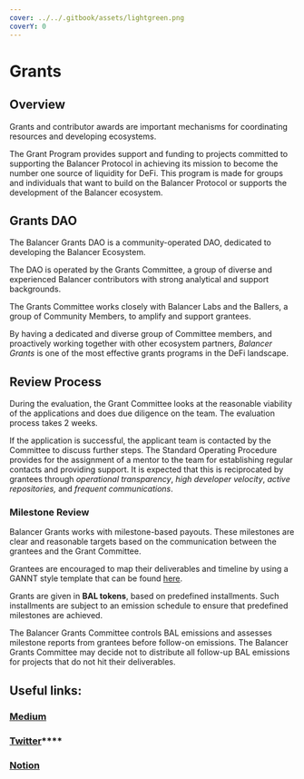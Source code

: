 ```yaml
---
cover: ../../.gitbook/assets/lightgreen.png
coverY: 0
---
```


# Grants

## Overview

Grants and contributor awards are important mechanisms for coordinating resources and developing ecosystems.

The Grant Program provides support and funding to projects committed to supporting the Balancer Protocol in achieving its mission to become the number one source of liquidity for DeFi. This program is made for groups and individuals that want to build on the Balancer Protocol or supports the development of the Balancer ecosystem.

## Grants DAO

The Balancer Grants DAO is a community-operated DAO, dedicated to developing the Balancer Ecosystem.

The DAO is operated by the Grants Committee, a group of diverse and experienced Balancer contributors with strong analytical and support backgrounds.

The Grants Committee works closely with Balancer Labs and the Ballers, a group of Community Members, to amplify and support grantees.

By having a dedicated and diverse group of Committee members, and proactively working together with other ecosystem partners, _Balancer Grants_ is one of the most effective grants programs in the DeFi landscape.

## Review Process

During the evaluation, the Grant Committee looks at the reasonable viability of the applications and does due diligence on the team. The evaluation process takes 2 weeks.

If the application is successful, the applicant team is contacted by the Committee to discuss further steps. The Standard Operating Procedure provides for the assignment of a mentor to the team for establishing regular contacts and providing support. It is expected that this is reciprocated by grantees through _operational transparency_, _high developer velocity_, _active repositories,_ and _frequent communications_.

### Milestone Review

Balancer Grants works with milestone-based payouts. These milestones are clear and reasonable targets based on the communication between the grantees and the Grant Committee.

Grantees are encouraged to map their deliverables and timeline by using a GANNT style template that can be found [here](https://docs.google.com/spreadsheets/d/17EMQk0fYKbNsNzb6R21tLDPaHzBkX0K8cRO4MGgx19U/edit#gid=1115838130).

Grants are given in **BAL tokens**, based on predefined installments. Such installments are subject to an emission schedule to ensure that predefined milestones are achieved.

The Balancer Grants Committee controls BAL emissions and assesses milestone reports from grantees before follow-on emissions. The Balancer Grants Committee may decide not to distribute all follow-up BAL emissions for projects that do not hit their deliverables.

## Useful links:

### ****[**Medium**](https://medium.com/@BalancerGrants)****

### [**Twitter**](https://twitter.com/BalancerGrants)****

### ****[**Notion**](https://www.notion.so/Balancer-Community-Grants-23e562c5bc4347cd8304637bff0058e6)****
